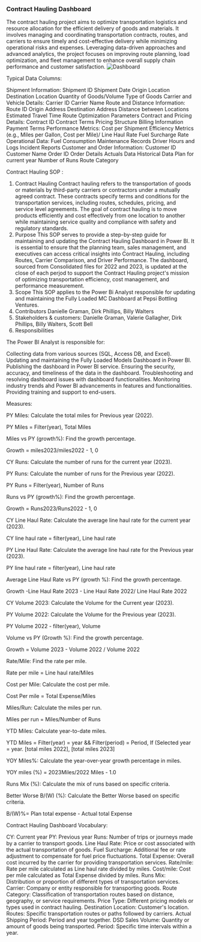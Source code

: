 ### Contract Hauling Dashboard
 The contract hauling project aims to optimize transportation logistics and resource allocation for the efficient delivery of goods and materials. It involves managing and coordinating transportation contracts, routes, and carriers to ensure timely and cost-effective delivery while minimizing operational risks and expenses. Leveraging data-driven approaches and advanced analytics, the project focuses on improving route planning, load optimization, and fleet management to enhance overall supply chain performance and customer satisfaction.
 ![Dashboard](https://github.com/mlmariscotes/Fleet-Management-Dashboard/assets/99033220/4e12c5a4-8bbe-4094-b02c-820c4e5005de)

Typical Data Columns:

Shipment Information:
Shipment ID
Shipment Date
Origin Location
Destination Location
Quantity of Goods/Volume 
Type of Goods
Carrier and Vehicle Details:
Carrier ID
Carrier Name
Route and Distance Information:
Route ID
Origin Address
Destination Address
Distance between Locations
Estimated Travel Time
Route Optimization Parameters
Contract and Pricing Details:
Contract ID
Contract Terms
Pricing Structure
Billing Information
Payment Terms
Performance Metrics:
Cost per Shipment
Efficiency Metrics (e.g., Miles per Gallon, Cost per Mile)/
Line Haul Rate
Fuel Surcharge Rate
Operational Data:
Fuel Consumption
Maintenance Records
Driver Hours and Logs
Incident Reports
Customer and Order Information:
Customer ID
Customer Name
Order ID
Order Details
Actuals Data
Historical Data
Plan for current year
Number of Runs
Route Category

Contract Hauling SOP :

1. Contract Hauling
Contract hauling refers to the transportation of goods or materials by third-party carriers or contractors under a mutually agreed contract. These contracts specify terms and conditions for the transportation services, including routes, schedules, pricing, and service level agreements.
The goal of contract hauling is to move products efficiently and cost effectively from one location to another while maintaining service quality and compliance with safety and regulatory standards.
2. Purpose
This SOP serves to provide a step-by-step guide for maintaining and updating the Contract Hauling Dashboard in Power Bl. It is essential to ensure that the planning team, sales management, and executives can access critical insights into Contract Hauling, including Routes, Carrier Comparison, and Driver Performance. The dashboard, sourced from Consolidated files for 2022 and 2023, is updated at the close of each perjod to support the Contract Hauling project's mission of optimizing transportation efficiency, cost management, and performance measurement.
3. Scope
This SOP applies to the Power Bi Analyst responsible for updating and maintaining the Fully Loaded MC Dashboard at Pepsi Bottling Ventures.
4. Contributors
Danielle Graman, Dirk Phillips, Billy Walters
5. Stakeholders & customers:
Danielle Graman, Valerie Gallagher, Dirk Phillips, Billy Walters, Scott Bell
6. Responsibilities
   
The Power BI Analyst is responsible for:

﻿﻿﻿Collecting data from various sources (SQL, Access DB, and Excel).
﻿﻿﻿Updating and maintaining the Fully Loaded Models Dashboard in Power BI.
﻿﻿﻿Publishing the dashboard in Power BI service.
﻿﻿﻿Ensuring the security, accuracy, and timeliness of the data in the dashboard.
﻿﻿﻿Troubleshooting and resolving dashboard issues with dashboard functionalities.
﻿﻿﻿Monitoring industry trends ahd Power BI advancements in features and functionalities.
﻿﻿﻿Providing training and support to end-users.



Measures:


PY Miles: Calculate the total miles for Previous year (2022).

PY Miles = Filter(year), Total Miles

Miles vs PY (growth%): Find the growth percentage.

Growth = miles2023/miles2022 - 1, 0

CY Runs: Calculate the number of runs for the current year (2023).

PY Runs: Calculate the number of runs for the Previous year (2022).

PY Runs = Filter(year), Number of Runs

Runs vs PY (growth%): Find the growth percentage.

Growth = Runs2023/Runs2022 - 1, 0

CY Line Haul Rate: Calculate the average line haul rate for the current year (2023).

CY line haul rate = filter(year), Line haul rate

PY Line Haul Rate: Calculate the average line haul rate for the Previous year (2023).

PY line haul rate = filter(year), Line haul rate

Average Line Haul Rate vs PY (growth %): Find the growth percentage.

Growth -Line Haul Rate 2023 - Line Haul Rate 2022/ Line Haul Rate 2022

CY Volume 2023: Calculate the Volume for the Current year (2023).

PY Volume 2022: Calculate the Volume for the Previous year (2023).

PY Volume 2022 - filter(year), Volume

Volume vs PY (Growth %): Find the growth percentage.

Growth = Volume 2023 - Volume 2022 / Volume 2022

Rate/Mile: Find the rate per mile.

Rate per mile = Line haul rate/Miles

Cost per Mile: Calculate the cost per mile.

Cost Per mile = Total Expense/Miles

Miles/Run: Calculate the miles per run.

Miles per run = Miles/Number of Runs

YTD Miles: Calculate year-to-date miles.

YTD Miles = Filter(year) = year && Filter(period) = Period, If (Selected year = year. [total miles 2022], [total miles 2023]

YOY Miles%: Calculate the year-over-year growth percentage in miles.

YOY miles (%) = 2023Miles/2022 Miles - 1.0

Runs Mix (%): Calculate the mix of runs based on specific criteria.

Better Worse B/(W) (%): Calculate the Better Worse based on specific criteria.

B/(W)%= Plan total expense - Actual total Expense


Contract Hauling Dashboard Vocabulary:

CY: Current year
PY: Previous year
Runs: Number of trips or journeys made by a carrier to transport goods.
Line Haul Rate: Price or cost associated with the actual transportation of goods.
Fuel Surcharge: Additional fee or rate adjustment to compensate for fuel price fluctuations.
Total Expense: Overall cost incurred by the carrier for providing transportation services.
Rate/mile: Rate per mile calculated as Line haul rate divided by miles.
Cost/mile: Cost per mile calculated as Total Expense divided by miles.
Runs Mix: Distribution or proportion of different types of transportation services.
Carrier: Company or entity responsible for transporting goods.
Route Category: Classification of transportation routes based on distance, geography, or service requirements.
Price Type: Different pricing models or types used in contract hauling.
Destination Location: Customer's location.
Routes: Specific transportation routes or paths followed by carriers.
Actual Shipping Period: Period and year together.
DSD Sales Volume: Quantity or amount of goods being transported.
Period: Specific time intervals within a year.
